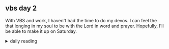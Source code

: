 ## vbs day 2

With VBS and work, I haven't had the time to do my devos. I can feel the that longing in my soul to be with the Lord in word and prayer. Hopefully, I'll be able to make it up on Saturday. 

<details markdown="1">
<summary>daily reading</summary>

| {{ page.date | date: "%B %-d, %Y" }} |
| :-------------: |
| [2 Chron. 29; Rev. 15; Zech. 11; John 14]({% link _Bible/Bible-year-1.md %}) |
| [WLC 7-11]({% link _wcf/wcf-month-1.md %}) |
| [The Nicene Creed](https://threeforms.org/the-nicene-creed/) |

</details>